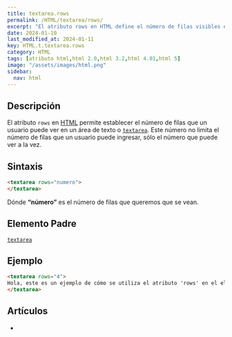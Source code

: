 ```yaml
---
title: textarea.rows
permalink: /HTML/textarea/rows/
excerpt: "El atributo rows en HTML define el número de filas visibles en un textarea. Permite establecer el tamaño de este campo de texto."
date: 2024-01-10
last_modified_at: 2024-01-11
key: HTML.t.textarea.rows
category: HTML
tags: [atributo html,html 2.0,html 3.2,html 4.01,html 5]
image: "/assets/images/html.png"
sidebar:
  nav: html
---
```


## Descripción


El atributo `rows` en [HTML](https://www.manualweb.net/html/) permite establecer el número de filas que un usuario puede ver en un área de texto o [`textarea`](https://www.w3api.com/HTML/textarea/). Este número no limita el número de filas que un usuario puede ingresar, sólo el número que puede ver a la vez.


## Sintaxis


```html
<textarea rows="numero">
</textarea>
```


Dónde **“número”** es el número de filas que queremos que se vean.


## Elemento Padre


[`textarea`](https://www.w3api.com/HTML/textarea/)


## Ejemplo


```html
<textarea rows="4">
Hola, este es un ejemplo de cómo se utiliza el atributo 'rows' en el elemento 'textarea'. Aquí, el número de filas visibles es '4'.
</textarea>
```


## Artículos

- 
